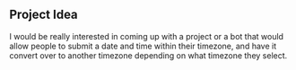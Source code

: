 ## Project Idea
I would be really interested in coming up with a project or a bot that would allow people to submit a date and time within their timezone, and have it convert over to another timezone depending on what timezone they select.
